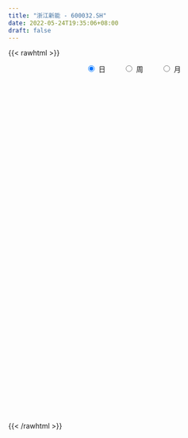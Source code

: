 ```yaml
---
title: "浙江新能 - 600032.SH"
date: 2022-05-24T19:35:06+08:00
draft: false
---
```

{{< rawhtml >}}
    <div style="text-align: center">
        <label style="padding: 1rem;"><input style="margin-right: .5rem" type="radio" name="period" value="D" checked onclick="period_change(this)">日</label>
        <label style="padding: 1rem;"><input style="margin-right: .5rem" type="radio" name="period" value="W" onclick="period_change(this)">周</label>
        <label style="padding: 1rem;"><input style="margin-right: .5rem" type="radio" name="period" value="M" onclick="period_change(this)">月</label>
    </div>
    <div id="chart" style="height: 700px;"></div> 
    <script type="text/javascript">
        const D_v = [13390.17,2847.87,2137.25,8225.64,13663.54,7904.31,11161.5,6837.64,22093.89,30365.04,1035325.7,1547243.72,1134249.78,1208081.96,854769.54,697182.9399999999,711746.2,781981.1800000001,775515.71,1085505.1799999999,1219025.3100000001,971667.85,730706.1800000001,441400.08,438382.51,479088.59,358557.08,345114.19,298451.24,533512.98,433570.6,446966.92,352105.77,292041.09,494403.91,355797.08,271125.8,210619.32,195448.48,145408.96,144543.24,147546.35,204774.92,187439.86,224017.92,177102.99,133569.76,332310.32,243424.91,215599.36,137716.88,166670.55,129904.48,115931.74,112107.66,282328.44,544789.6,1000713.04,395145.33,1162649.28,788609.7,658926.21,460970.95,421312.16,398419.26,577062.8199999999,643589.11,476463.46,638442.38,441749.0,390397.98,746319.11,895383.41,561161.9399999999,416251.97,555328.55,442745.8,433573.33,221373.74,219372.41,324902.74,251718.44,233834.47,73209.04,44797.94,109144.68,1497462.74,1291580.73,719622.71,743519.11,531749.99,508541.4,589736.1899999999,390068.0,466328.46,624113.84,595593.7,582031.84,665491.59,493268.96,416976.26,327391.34,480538.46,631704.77,428107.0,340398.45,458197.07,446645.55,462103.0,590239.1800000001,477156.0,278629.08,352306.42,344880.14,312103.51,190575.77,210278.11,240326.7,209093.18,397604.47,450470.56,353113.55,315497.47,442582.39,336322.18,205038.86,164126.71,186431.45,187446.06,145335.6,309895.32,254279.46,389620.98,328897.75,283346.99,213182.59,438842.26,240569.04,566859.62,304992.45,362758.66,311273.33,200423.99,118956.0,239699.77,222438.98,168740.59,218821.02,116188.99,116751.0,100766.9,99903.73,174090.76,84631.97,140650.0,94064.08,84112.0,73697.59,71803.9,71344.0,65992.01,91741.59,66324.88,104940.48,68057.6,85540.55,94880.17,77448.15,60945.0,73569.59,88049.44,74754.75,79345.59,86328.74,66766.9,47761.0,126461.09,112264.23,154720.0,91004.54,80542.5,122694.0,84369.14,174643.59,166775.0,152087.48,141479.15,83384.67,100856.73,108084.59,82088.59,88955.0,113694.06,117703.54,97128.61,96200.72,98070.72,91116.59,112961.4,135093.64,191983.64,108787.76,192488.24,701554.0699999999,387987.45,233997.49,338926.83,512344.79,313766.46,213311.35,190637.0,167061.75,126601.01,150751.58,93554.59,87604.0,80761.0,147968.77,86987.59,80510.45,119399.71,107715.52,162781.97,132089.59,114209.0,123816.08,100341.61,139108.59,122968.07,81867.59,72734.66,122424.92,218401.22,206202.1,121784.61,95939.0,95532.0,95114.0,167613.91,118837.84,86663.78,166064.7]
const D_histogram = [0.0,0.0325470085,0.0869043855,0.1550753859,0.2318064729,0.3138193887,0.3985955785,0.4854947367,0.573806182,0.6628091589,0.7530891582,0.7834754869,0.7608176664,0.7222354497,0.557262228,0.3415074577,0.219965625,0.1658974204,0.0940352992,0.1096614204,0.1873506857,0.109901856,-0.0322570702,-0.1366116983,-0.2051077506,-0.3115260245,-0.4201083202,-0.5259501143,-0.5895037048,-0.5433809595,-0.5209538266,-0.4661418813,-0.4234751427,-0.4056466759,-0.3414932696,-0.3108775879,-0.3053699572,-0.3037051062,-0.3191601432,-0.3170045665,-0.3057541861,-0.2848671871,-0.2826365155,-0.2922101949,-0.2761059066,-0.2958143855,-0.2871226402,-0.2068245718,-0.1460097906,-0.1079201014,-0.0711467496,-0.0318586015,-0.0185082308,-0.0125001715,-0.0101042393,0.0562954829,0.165584215,0.3020302182,0.4553148795,0.4862742279,0.4288967093,0.2901018639,0.1885774793,0.1216875337,0.0535696723,0.077475661,0.0657332063,0.0621070394,0.1038216679,0.0879305085,0.0416711999,0.0642234054,0.133682146,0.1188287817,0.1084357474,0.0992215045,0.0654759197,-0.0120199705,-0.0554119485,-0.1094888194,-0.1033607641,-0.13744064,-0.0778359651,0.0458374961,0.2113766873,0.4035695485,0.459798316,0.5053075719,0.3848455772,0.2895999619,0.1168513345,0.0115284366,-0.0268930964,-0.1176714074,-0.1558287301,-0.135036266,-0.1042426602,-0.0781298436,-0.0331672993,-0.0501473102,-0.1394088372,-0.156658952,-0.1466576709,-0.100620465,-0.1216108508,-0.158984594,-0.1168753573,-0.1315497505,-0.0850194427,-0.0087543996,-0.0461036911,-0.0562365831,-0.060138585,-0.1076568162,-0.1644602598,-0.1950129773,-0.2070661503,-0.185998722,-0.1633595255,-0.1099171513,-0.0429098393,-0.0059148361,-0.02092748,0.0005820764,-0.0008182175,-0.027351694,-0.0413814749,-0.0595079333,-0.0503983116,-0.0647854442,-0.0444966063,-0.0391735912,0.0006135673,0.014604535,0.032081886,0.0213989966,0.0433548337,0.0455894419,0.0856580706,0.0890705608,0.0761457381,-0.0033127274,-0.0622262229,-0.1056705368,-0.0973338485,-0.1097256718,-0.1354863908,-0.1711581376,-0.1820639,-0.1866709907,-0.168794278,-0.1616282756,-0.1981970541,-0.2074787348,-0.2382648956,-0.2491020774,-0.2373652957,-0.1968757863,-0.1757763232,-0.1668974277,-0.1402361352,-0.0958490634,-0.0801126226,-0.0829761796,-0.0792896771,-0.0606612566,-0.0928562322,-0.0879984288,-0.0886886979,-0.0715582378,-0.012722346,0.0411186525,0.0831692071,0.1160739975,0.1144535017,0.1044190211,0.1379002744,0.1653162461,0.1871166371,0.1929789989,0.1919336197,0.1823468874,0.1783425502,0.1514753432,0.1592045606,0.1578558069,0.1588243716,0.1416873208,0.1310082086,0.1099599672,0.074330846,0.0172211482,-0.00572526,0.0028916306,-0.0163915882,-0.0744500194,-0.1574278568,-0.1811166198,-0.1570550611,-0.0969479692,-0.0344089538,-0.0099216977,0.0915626661,0.160473814,0.1367056126,0.0768420081,0.1192092528,0.15487525,0.1419987144,0.1252132672,0.1104013845,0.0501262587,0.0039680783,-0.0794326547,-0.1216346468,-0.1674333701,-0.1903678131,-0.1692554481,-0.1538033833,-0.1308713792,-0.1105367117,-0.1258292311,-0.0800389451,-0.0907167302,-0.1270866265,-0.1071641839,-0.1038130434,-0.0635624642,-0.0168272245,0.0015665869,0.0203740347,0.0505337438,0.081007219,0.1181915511,0.12354011,0.1102871996,0.1011348607,0.0935256011,0.1011091261,0.1003564357,0.088445902,0.0380558001]
const D_fast = [0.0,0.0406837607,0.116767234,0.2237070809,0.3583897861,0.5188575491,0.7032826335,0.9115554759,1.1433184666,1.3980237333,1.6765760221,1.9028312226,2.0703778186,2.2123544644,2.1866967997,2.0563188938,1.9897684674,1.9771746179,1.9288213214,1.9718627977,2.0963897344,2.0464163688,1.896193175,1.7576856223,1.6379126323,1.4536128524,1.2400034766,1.0026741539,0.7917446373,0.7020221426,0.5942108189,0.5324872939,0.4692852468,0.3857020446,0.3644821336,0.3173784183,0.2465435596,0.1722821341,0.0770370613,-0.0000585036,-0.0652466697,-0.1155764675,-0.1840049248,-0.2666311529,-0.3195533413,-0.4132154166,-0.4763043312,-0.4477124059,-0.4234000723,-0.4122904084,-0.393303744,-0.3619802463,-0.3532569334,-0.3503739168,-0.3505040445,-0.2700304516,-0.1193456658,0.092607892,0.3597212732,0.5122491785,0.5620958373,0.4958264579,0.4414464431,0.4049783809,0.3502529375,0.3935278416,0.3982186884,0.4101192814,0.4777893268,0.4838807946,0.4480392859,0.4866473428,0.5895266199,0.6043804511,0.6210963535,0.6366874868,0.6193108819,0.5388099991,0.4815650339,0.4001159583,0.3804038225,0.3119637866,0.3521094703,0.4872423054,0.7056256685,0.9987109168,1.1698892634,1.3417254122,1.3174748119,1.294629187,1.1510933932,1.0486526045,1.0035077973,0.8833116345,0.8061971293,0.7932305268,0.7979634677,0.8045438234,0.8412145428,0.8116977043,0.6875839681,0.6311691153,0.6045059786,0.6253880683,0.5739949698,0.4968750781,0.5097654754,0.4622036446,0.4874790917,0.561555535,0.5126803206,0.4884882829,0.4695516348,0.3951191995,0.297200691,0.2178947291,0.1540750185,0.1286427664,0.1104420815,0.1364051679,0.19268502,0.2282013142,0.2079568003,0.2296118758,0.2280070275,0.1946356275,0.1702604779,0.1372570362,0.13376708,0.1031835864,0.1123482727,0.1078778899,0.1478184403,0.1654605417,0.1909583643,0.1856252239,0.2184197696,0.2320517381,0.2935348846,0.3192150149,0.3253266268,0.2450399794,0.1705699282,0.1007079802,0.0847112062,0.0448879651,-0.0147443517,-0.0932056329,-0.1496273702,-0.2009022086,-0.2252240654,-0.2584651319,-0.344583174,-0.4057345383,-0.496086923,-0.5691996242,-0.6168041664,-0.6255336036,-0.6483782212,-0.6812236827,-0.689621424,-0.6691966181,-0.673488333,-0.6970959348,-0.7132318516,-0.7097687453,-0.7651777789,-0.7823195827,-0.8051820263,-0.8059411257,-0.7502858203,-0.6861651587,-0.6233223023,-0.5613990125,-0.5344061329,-0.5183358582,-0.4503795363,-0.3816345031,-0.3130549528,-0.2589478413,-0.2120098155,-0.176009826,-0.1354285256,-0.1244268968,-0.0768965392,-0.0387813413,0.0018933163,0.0201780957,0.0422510357,0.048692786,0.0316463763,-0.0211580344,-0.0455357575,-0.0361959593,-0.0595770752,-0.1362480112,-0.2585828128,-0.3275507308,-0.3427529373,-0.3068828378,-0.2529460608,-0.2309392291,-0.1065641988,0.0024654027,0.0128736044,-0.0277794981,0.0443900598,0.1187748695,0.1413980124,0.1559158821,0.1687043455,0.1209607843,0.0757946235,-0.0274642731,-0.1000749269,-0.1877319927,-0.2582583891,-0.279459886,-0.302458667,-0.3122445078,-0.3195440182,-0.3662938453,-0.3405132956,-0.3738702633,-0.4420118162,-0.4488804196,-0.4714825399,-0.4471225768,-0.4045941432,-0.3858086851,-0.3619077287,-0.3191145835,-0.2683893036,-0.2016570837,-0.1654234974,-0.1511046078,-0.1349732316,-0.1192010908,-0.0863402844,-0.0620038659,-0.0518029241,-0.092679076]
const D_slow = [0.0,0.0081367521,0.0298628485,0.068631695,0.1265833132,0.2050381604,0.304687055,0.4260607392,0.5695122847,0.7352145744,0.9234868639,1.1193557357,1.3095601523,1.4901190147,1.6294345717,1.7148114361,1.7698028424,1.8112771975,1.8347860223,1.8622013774,1.9090390488,1.9365145128,1.9284502452,1.8942973206,1.843020383,1.7651388769,1.6601117968,1.5286242682,1.381248342,1.2454031021,1.1151646455,0.9986291752,0.8927603895,0.7913487205,0.7059754031,0.6282560062,0.5519135169,0.4759872403,0.3961972045,0.3169460629,0.2405075164,0.1692907196,0.0986315907,0.025579042,-0.0434474347,-0.117401031,-0.1891816911,-0.2408878341,-0.2773902817,-0.304370307,-0.3221569944,-0.3301216448,-0.3347487025,-0.3378737454,-0.3403998052,-0.3263259345,-0.2849298807,-0.2094223262,-0.0955936063,0.0259749507,0.133199128,0.205724594,0.2528689638,0.2832908472,0.2966832653,0.3160521805,0.3324854821,0.348012242,0.373967659,0.3959502861,0.406368086,0.4224239374,0.4558444739,0.4855516693,0.5126606062,0.5374659823,0.5538349622,0.5508299696,0.5369769825,0.5096047776,0.4837645866,0.4494044266,0.4299454353,0.4414048094,0.4942489812,0.5951413683,0.7100909473,0.8364178403,0.9326292346,1.0050292251,1.0342420587,1.0371241679,1.0304008938,1.0009830419,0.9620258594,0.9282667929,0.9022061278,0.8826736669,0.8743818421,0.8618450146,0.8269928053,0.7878280673,0.7511636495,0.7260085333,0.6956058206,0.6558596721,0.6266408328,0.5937533951,0.5724985344,0.5703099345,0.5587840117,0.544724866,0.5296902197,0.5027760157,0.4616609507,0.4129077064,0.3611411688,0.3146414883,0.273801607,0.2463223192,0.2355948593,0.2341161503,0.2288842803,0.2290297994,0.228825245,0.2219873215,0.2116419528,0.1967649695,0.1841653916,0.1679690305,0.156844879,0.1470514812,0.147204873,0.1508560067,0.1588764782,0.1642262274,0.1750649358,0.1864622963,0.2078768139,0.2301444541,0.2491808887,0.2483527068,0.2327961511,0.2063785169,0.1820450548,0.1546136368,0.1207420391,0.0779525047,0.0324365297,-0.0142312179,-0.0564297874,-0.0968368563,-0.1463861199,-0.1982558036,-0.2578220274,-0.3200975468,-0.3794388707,-0.4286578173,-0.4726018981,-0.514326255,-0.5493852888,-0.5733475547,-0.5933757103,-0.6141197552,-0.6339421745,-0.6491074886,-0.6723215467,-0.6943211539,-0.7164933284,-0.7343828878,-0.7375634743,-0.7272838112,-0.7064915094,-0.67747301,-0.6488596346,-0.6227548793,-0.5882798107,-0.5469507492,-0.5001715899,-0.4519268402,-0.4039434352,-0.3583567134,-0.3137710758,-0.27590224,-0.2361010999,-0.1966371482,-0.1569310553,-0.1215092251,-0.0887571729,-0.0612671811,-0.0426844696,-0.0383791826,-0.0398104976,-0.0390875899,-0.043185487,-0.0617979918,-0.101154956,-0.146434111,-0.1856978762,-0.2099348685,-0.218537107,-0.2210175314,-0.1981268649,-0.1580084114,-0.1238320082,-0.1046215062,-0.074819193,-0.0361003805,-0.0006007019,0.0307026149,0.058302961,0.0708345257,0.0718265452,0.0519683816,0.0215597199,-0.0202986226,-0.0678905759,-0.1102044379,-0.1486552838,-0.1813731286,-0.2090073065,-0.2404646143,-0.2604743505,-0.2831535331,-0.3149251897,-0.3417162357,-0.3676694965,-0.3835601126,-0.3877669187,-0.387375272,-0.3822817633,-0.3696483274,-0.3493965226,-0.3198486348,-0.2889636073,-0.2613918074,-0.2361080923,-0.212726692,-0.1874494105,-0.1623603015,-0.140248826,-0.130734876]
const D_data = [['2021-05-25', 4.21, 5.05, 4.21, 5.05],['2021-05-26', 5.56, 5.56, 5.56, 5.56],['2021-05-27', 6.12, 6.12, 6.12, 6.12],['2021-05-28', 6.73, 6.73, 6.73, 6.73],['2021-05-31', 7.4, 7.4, 7.4, 7.4],['2021-06-01', 8.14, 8.14, 8.14, 8.14],['2021-06-02', 8.95, 8.95, 8.95, 8.95],['2021-06-03', 9.85, 9.85, 9.85, 9.85],['2021-06-04', 10.84, 10.84, 10.84, 10.84],['2021-06-07', 11.92, 11.92, 11.92, 11.92],['2021-06-08', 13.11, 13.11, 12.71, 13.11],['2021-06-09', 13.11, 13.45, 12.26, 14.38],['2021-06-10', 12.84, 13.6, 12.68, 14.35],['2021-06-11', 14.5, 14.03, 13.25, 14.8],['2021-06-15', 13.5, 12.63, 12.63, 13.51],['2021-06-16', 12.2, 11.56, 11.37, 12.2],['2021-06-17', 11.62, 12.3, 11.19, 12.57],['2021-06-18', 12.06, 13.08, 11.68, 13.08],['2021-06-21', 13.0, 12.88, 12.73, 13.55],['2021-06-22', 12.98, 14.17, 12.98, 14.17],['2021-06-23', 14.0, 15.59, 13.8, 15.59],['2021-06-24', 16.11, 14.04, 14.03, 16.66],['2021-06-25', 13.63, 12.94, 12.81, 13.89],['2021-06-28', 12.8, 12.95, 12.56, 13.11],['2021-06-29', 12.93, 13.06, 12.55, 13.32],['2021-06-30', 12.88, 12.16, 11.82, 12.89],['2021-07-01', 12.02, 11.5, 11.5, 12.37],['2021-07-02', 11.51, 10.8, 10.77, 11.59],['2021-07-05', 10.8, 10.63, 10.36, 10.84],['2021-07-06', 10.62, 11.69, 10.5, 11.69],['2021-07-07', 11.4, 11.32, 11.01, 11.69],['2021-07-08', 11.5, 11.69, 11.45, 12.0],['2021-07-09', 11.41, 11.58, 11.27, 11.9],['2021-07-12', 11.43, 11.22, 11.16, 11.44],['2021-07-13', 11.19, 11.83, 10.94, 12.22],['2021-07-14', 11.81, 11.5, 11.46, 12.07],['2021-07-15', 11.16, 11.12, 10.78, 11.2],['2021-07-16', 11.15, 10.92, 10.9, 11.34],['2021-07-19', 10.6, 10.48, 10.46, 10.8],['2021-07-20', 10.3, 10.46, 10.09, 10.52],['2021-07-21', 10.41, 10.4, 10.27, 10.54],['2021-07-22', 10.38, 10.4, 10.36, 10.6],['2021-07-23', 10.37, 10.02, 10.0, 10.37],['2021-07-26', 9.99, 9.63, 9.28, 9.99],['2021-07-27', 9.55, 9.74, 9.35, 10.0],['2021-07-28', 9.56, 9.04, 9.0, 9.65],['2021-07-29', 9.1, 9.11, 9.06, 9.31],['2021-07-30', 9.16, 10.02, 9.09, 10.02],['2021-08-02', 10.03, 9.98, 9.75, 10.05],['2021-08-03', 10.01, 9.82, 9.65, 10.41],['2021-08-04', 9.69, 9.89, 9.56, 9.96],['2021-08-05', 9.82, 10.04, 9.72, 10.16],['2021-08-06', 10.03, 9.79, 9.77, 10.1],['2021-08-09', 9.8, 9.69, 9.66, 9.93],['2021-08-10', 9.65, 9.61, 9.5, 9.77],['2021-08-11', 9.68, 10.57, 9.62, 10.57],['2021-08-12', 11.15, 11.63, 10.9, 11.63],['2021-08-13', 12.0, 12.79, 11.88, 12.79],['2021-08-16', 12.97, 14.07, 12.97, 14.07],['2021-08-17', 15.1, 13.41, 12.66, 15.37],['2021-08-18', 12.08, 12.61, 12.08, 13.85],['2021-08-19', 12.24, 11.37, 11.35, 12.42],['2021-08-20', 11.08, 11.41, 10.82, 11.75],['2021-08-23', 11.33, 11.55, 11.16, 11.77],['2021-08-24', 11.49, 11.28, 11.24, 11.84],['2021-08-25', 11.2, 12.41, 11.01, 12.41],['2021-08-26', 12.91, 12.1, 11.95, 12.91],['2021-08-27', 11.92, 12.26, 11.92, 12.57],['2021-08-30', 12.29, 13.05, 11.55, 13.05],['2021-08-31', 12.88, 12.53, 12.45, 13.04],['2021-09-01', 12.37, 12.09, 11.98, 12.92],['2021-09-02', 11.85, 12.99, 11.6, 13.3],['2021-09-03', 12.87, 13.97, 12.56, 14.29],['2021-09-06', 13.8, 13.23, 12.71, 13.82],['2021-09-07', 13.21, 13.38, 13.02, 13.58],['2021-09-08', 13.57, 13.5, 13.48, 14.1],['2021-09-09', 13.12, 13.22, 12.68, 13.73],['2021-09-10', 13.01, 12.47, 12.36, 13.09],['2021-09-13', 12.33, 12.62, 12.28, 12.75],['2021-09-14', 12.68, 12.23, 12.06, 12.78],['2021-09-15', 12.18, 12.84, 12.11, 13.0],['2021-09-16', 12.76, 12.23, 12.22, 12.92],['2021-09-17', 12.6, 13.45, 12.37, 13.45],['2021-09-22', 14.8, 14.8, 14.8, 14.8],['2021-09-23', 16.28, 16.28, 16.28, 16.28],['2021-09-24', 17.91, 17.91, 17.91, 17.91],['2021-09-27', 19.7, 17.32, 17.2, 19.7],['2021-09-28', 15.59, 17.96, 15.59, 18.6],['2021-09-29', 16.3, 16.16, 16.16, 16.95],['2021-09-30', 15.4, 16.3, 15.06, 16.88],['2021-10-08', 16.24, 14.91, 14.72, 16.33],['2021-10-11', 15.08, 15.2, 14.23, 15.68],['2021-10-12', 14.82, 15.79, 14.38, 15.87],['2021-10-13', 15.3, 14.87, 14.78, 15.37],['2021-10-14', 14.6, 15.21, 14.52, 15.77],['2021-10-15', 15.1, 15.92, 14.8, 16.32],['2021-10-18', 15.88, 16.22, 15.65, 16.58],['2021-10-19', 16.07, 16.37, 15.7, 16.91],['2021-10-20', 16.03, 16.88, 15.84, 17.33],['2021-10-21', 16.89, 16.27, 16.08, 16.9],['2021-10-22', 16.12, 15.12, 15.1, 16.32],['2021-10-25', 15.12, 15.73, 15.12, 15.97],['2021-10-26', 15.6, 16.04, 15.5, 16.5],['2021-10-27', 16.04, 16.65, 15.72, 17.36],['2021-10-28', 16.4, 15.89, 15.85, 16.86],['2021-10-29', 15.95, 15.51, 14.91, 16.22],['2021-11-01', 15.52, 16.5, 15.16, 16.68],['2021-11-02', 16.4, 15.85, 15.67, 16.75],['2021-11-03', 15.86, 16.7, 15.2, 17.19],['2021-11-04', 16.59, 17.45, 16.44, 18.08],['2021-11-05', 17.45, 16.19, 16.11, 17.49],['2021-11-08', 16.19, 16.44, 15.89, 16.5],['2021-11-09', 16.85, 16.51, 16.2, 17.07],['2021-11-10', 16.02, 15.83, 15.51, 16.22],['2021-11-11', 15.83, 15.39, 15.14, 15.83],['2021-11-12', 15.23, 15.4, 15.15, 15.54],['2021-11-15', 15.31, 15.41, 15.01, 15.59],['2021-11-16', 15.6, 15.74, 15.43, 15.89],['2021-11-17', 15.73, 15.78, 15.6, 16.02],['2021-11-18', 15.83, 16.3, 15.72, 16.82],['2021-11-19', 16.15, 16.77, 15.67, 17.01],['2021-11-22', 16.68, 16.69, 16.31, 16.97],['2021-11-23', 16.6, 16.12, 16.04, 16.79],['2021-11-24', 16.3, 16.62, 15.81, 17.19],['2021-11-25', 16.88, 16.42, 16.3, 17.16],['2021-11-26', 16.16, 16.05, 15.9, 16.32],['2021-11-29', 15.66, 16.1, 15.5, 16.32],['2021-11-30', 16.15, 15.95, 15.85, 16.38],['2021-12-01', 15.89, 16.25, 15.8, 16.32],['2021-12-02', 16.23, 15.92, 15.91, 16.32],['2021-12-03', 15.87, 16.35, 15.72, 16.5],['2021-12-06', 16.4, 16.22, 16.15, 16.74],['2021-12-07', 16.25, 16.78, 15.82, 17.11],['2021-12-08', 16.78, 16.63, 16.57, 17.35],['2021-12-09', 16.6, 16.8, 16.38, 17.0],['2021-12-10', 16.6, 16.51, 16.4, 16.97],['2021-12-13', 16.51, 17.0, 16.48, 17.5],['2021-12-14', 16.84, 16.88, 16.61, 17.2],['2021-12-15', 16.87, 17.55, 16.5, 18.22],['2021-12-16', 17.55, 17.31, 17.17, 17.7],['2021-12-17', 17.32, 17.18, 17.13, 18.0],['2021-12-20', 17.01, 16.16, 16.1, 17.06],['2021-12-21', 16.06, 16.05, 15.67, 16.25],['2021-12-22', 16.06, 15.93, 15.83, 16.19],['2021-12-23', 15.94, 16.43, 15.83, 16.49],['2021-12-24', 16.43, 16.1, 16.0, 16.72],['2021-12-27', 15.98, 15.75, 15.71, 16.26],['2021-12-28', 15.65, 15.35, 15.05, 15.69],['2021-12-29', 15.3, 15.4, 15.07, 15.5],['2021-12-30', 15.33, 15.29, 15.27, 15.57],['2021-12-31', 15.3, 15.46, 15.3, 15.6],['2022-01-04', 15.53, 15.25, 15.2, 15.59],['2022-01-05', 15.2, 14.46, 14.43, 15.25],['2022-01-06', 14.44, 14.49, 14.21, 14.6],['2022-01-07', 14.43, 13.9, 13.88, 14.53],['2022-01-10', 13.83, 13.8, 13.38, 13.9],['2022-01-11', 13.8, 13.84, 13.75, 14.13],['2022-01-12', 13.85, 14.11, 13.85, 14.14],['2022-01-13', 14.13, 13.82, 13.8, 14.14],['2022-01-14', 13.79, 13.54, 13.5, 13.9],['2022-01-17', 13.65, 13.66, 13.55, 13.78],['2022-01-18', 13.74, 13.9, 13.59, 13.99],['2022-01-19', 13.8, 13.55, 13.5, 13.82],['2022-01-20', 13.53, 13.2, 12.95, 13.64],['2022-01-21', 13.2, 13.13, 13.02, 13.45],['2022-01-24', 12.96, 13.23, 12.66, 13.26],['2022-01-25', 13.15, 12.4, 12.38, 13.16],['2022-01-26', 12.58, 12.62, 12.38, 12.93],['2022-01-27', 12.61, 12.39, 12.38, 12.72],['2022-01-28', 12.4, 12.49, 12.16, 12.72],['2022-02-07', 12.76, 13.08, 12.62, 13.19],['2022-02-08', 13.09, 13.23, 12.95, 13.23],['2022-02-09', 13.19, 13.29, 13.08, 13.45],['2022-02-10', 13.3, 13.36, 13.15, 13.54],['2022-02-11', 13.42, 13.01, 13.0, 13.42],['2022-02-14', 12.93, 12.87, 12.76, 13.1],['2022-02-15', 12.82, 13.49, 12.81, 13.78],['2022-02-16', 13.46, 13.62, 13.33, 13.78],['2022-02-17', 14.0, 13.75, 13.72, 14.28],['2022-02-18', 13.55, 13.71, 13.43, 13.75],['2022-02-21', 13.68, 13.73, 13.56, 13.83],['2022-02-22', 13.73, 13.69, 13.42, 14.08],['2022-02-23', 13.74, 13.82, 13.62, 13.88],['2022-02-24', 13.8, 13.54, 13.25, 14.23],['2022-02-25', 13.51, 14.01, 13.5, 14.1],['2022-02-28', 14.0, 14.01, 13.52, 14.18],['2022-03-01', 14.01, 14.14, 13.98, 14.29],['2022-03-02', 14.1, 13.97, 13.86, 14.12],['2022-03-03', 14.11, 14.07, 13.98, 14.27],['2022-03-04', 14.09, 13.94, 13.7, 14.25],['2022-03-07', 13.93, 13.67, 13.52, 13.98],['2022-03-08', 13.66, 13.18, 13.04, 13.69],['2022-03-09', 13.21, 13.39, 12.66, 13.6],['2022-03-10', 13.6, 13.74, 13.39, 13.94],['2022-03-11', 13.49, 13.35, 13.04, 13.54],['2022-03-14', 13.27, 12.61, 12.6, 13.27],['2022-03-15', 12.41, 11.81, 11.79, 12.6],['2022-03-16', 12.0, 12.11, 11.43, 12.15],['2022-03-17', 12.38, 12.55, 12.3, 12.82],['2022-03-18', 12.7, 13.1, 12.44, 13.18],['2022-03-21', 13.07, 13.38, 13.07, 13.82],['2022-03-22', 13.49, 13.09, 13.05, 13.56],['2022-03-23', 13.69, 14.4, 13.5, 14.4],['2022-03-24', 15.84, 14.53, 14.5, 15.84],['2022-03-25', 13.7, 13.59, 13.53, 14.2],['2022-03-28', 13.26, 12.98, 12.87, 13.46],['2022-03-29', 13.43, 14.28, 13.43, 14.28],['2022-03-30', 14.56, 14.51, 14.03, 15.09],['2022-03-31', 14.49, 14.08, 13.98, 14.51],['2022-04-01', 13.82, 14.06, 13.66, 14.28],['2022-04-06', 14.07, 14.1, 13.6, 14.12],['2022-04-07', 13.85, 13.4, 13.4, 13.9],['2022-04-08', 13.23, 13.32, 13.04, 13.54],['2022-04-11', 13.24, 12.48, 12.3, 13.25],['2022-04-12', 12.4, 12.58, 12.15, 12.59],['2022-04-13', 12.6, 12.18, 12.17, 12.6],['2022-04-14', 12.28, 12.13, 12.05, 12.45],['2022-04-15', 12.08, 12.52, 11.91, 12.57],['2022-04-18', 12.47, 12.4, 12.03, 12.51],['2022-04-19', 12.33, 12.46, 12.2, 12.67],['2022-04-20', 12.46, 12.42, 12.29, 12.87],['2022-04-21', 12.38, 11.86, 11.78, 12.38],['2022-04-22', 11.8, 12.59, 11.55, 13.0],['2022-04-25', 12.45, 11.87, 11.81, 12.75],['2022-04-26', 11.86, 11.29, 11.2, 12.2],['2022-04-27', 11.29, 11.81, 10.88, 11.82],['2022-04-28', 11.73, 11.53, 11.35, 11.96],['2022-04-29', 12.0, 11.99, 11.7, 12.17],['2022-05-05', 11.85, 12.22, 11.82, 12.45],['2022-05-06', 11.9, 11.98, 11.85, 12.19],['2022-05-09', 11.95, 12.04, 11.8, 12.19],['2022-05-10', 11.9, 12.29, 11.78, 12.4],['2022-05-11', 12.36, 12.46, 12.25, 12.94],['2022-05-12', 12.63, 12.76, 12.42, 13.07],['2022-05-13', 12.75, 12.53, 12.41, 12.85],['2022-05-16', 12.53, 12.33, 12.21, 12.64],['2022-05-17', 12.39, 12.37, 12.03, 12.4],['2022-05-18', 12.36, 12.39, 12.26, 12.55],['2022-05-19', 12.2, 12.63, 12.05, 12.76],['2022-05-20', 12.64, 12.6, 12.48, 12.79],['2022-05-23', 12.6, 12.48, 12.35, 12.65],['2022-05-24', 12.85, 11.86, 11.83, 12.88]]
const W_v = [26600.93,61660.88,4955266.2000000002,3045679.8599999999,4782420.2300000004,2062542.4500000002,2064607.5099999998,1623987.2000000002,837721.9500000001,1054440.8500000001,893316.1799999999,2055870.48,3466301.4700000002,2516846.8099999996,3112291.8799999999,2409061.5899999999,1251201.8,227151.66,4252185.29,531749.99,2578787.8899999997,2753362.3499999996,2208140.02,2434340.8000000003,1478494.9199999999,1507773.02,1652554.4500000002,993235.1399999999,1469327.77,1914022.0299999998,1092792.0700000001,721268.5,499276.46,395021.57,397056.5599999999,392383.46,395245.42,532210.86,629024.23,585892.62,499569.8,533443.0700000001,1582801.1599999999,1612346.9200000002,484299.76,560639.9399999999,557395.24,609564.87,204835.66,741547.51,573036.75,252728.48]
const W_histogram = [0.0,0.2622905983,0.6159200916,0.7426522576,0.7705257181,0.6055837727,0.5134027261,0.3785914995,0.2079484032,0.0807539193,-0.0274021882,0.0882378208,0.0583643803,0.0810323099,0.1901423639,0.1424248638,0.1568555123,0.4312109027,0.4657438865,0.3611289174,0.3271221041,0.2228982592,0.1555623153,0.1330294189,0.0456442497,0.0599339286,0.0036868251,-0.028737187,-0.0533986017,-0.0392330639,-0.1130656169,-0.2098457725,-0.3741696349,-0.494780451,-0.5837333366,-0.6615282038,-0.6527150592,-0.5771048411,-0.4878028508,-0.4171012151,-0.393998745,-0.3793455709,-0.322666719,-0.2431591159,-0.2301759783,-0.2628741265,-0.266369818,-0.2935294494,-0.2957759926,-0.2458777021,-0.1959838645,-0.1999539562]
const W_fast = [0.0,0.3278632479,0.835472764,1.1478679945,1.3683728845,1.3548268822,1.3909965172,1.3508331654,1.23217717,1.1251711659,1.0101645113,1.1478639755,1.13258163,1.1755076371,1.3321532821,1.3200419979,1.3736865246,1.7558446406,1.906813596,1.8924808563,1.940254569,1.8917552889,1.8633099238,1.8740343822,1.7980602754,1.8273334365,1.7720080392,1.7323997303,1.6943886652,1.6987459371,1.5966469799,1.4474053811,1.18953911,0.9452331812,0.7103469614,0.4671700432,0.3128044231,0.2441384309,0.2114897086,0.1779160405,0.1025188243,0.0223356057,-0.0016522221,0.0170656019,-0.027495255,-0.1259119349,-0.1960000809,-0.2965420746,-0.3727326159,-0.3843037509,-0.3834058795,-0.4373644602]
const W_slow = [0.0,0.0655726496,0.2195526725,0.4052157369,0.5978471664,0.7492431096,0.8775937911,0.9722416659,1.0242287668,1.0444172466,1.0375666995,1.0596261547,1.0742172498,1.0944753273,1.1420109182,1.1776171342,1.2168310123,1.3246337379,1.4410697095,1.5313519389,1.6131324649,1.6688570297,1.7077476085,1.7410049633,1.7524160257,1.7673995079,1.7683212141,1.7611369174,1.7477872669,1.737979001,1.7097125967,1.6572511536,1.5637087449,1.4400136322,1.294080298,1.1286982471,0.9655194823,0.821243272,0.6992925593,0.5950172555,0.4965175693,0.4016811766,0.3210144968,0.2602247178,0.2026807233,0.1369621916,0.0703697371,-0.0030126252,-0.0769566234,-0.1384260489,-0.187422015,-0.237410504]
const W_data = [['2021-05-28', 4.21, 6.73, 4.21, 6.73],['2021-06-04', 7.4, 10.84, 7.4, 10.84],['2021-06-11', 11.92, 14.03, 11.92, 14.8],['2021-06-18', 13.5, 13.08, 11.19, 13.51],['2021-06-25', 13.0, 12.94, 12.73, 16.66],['2021-07-02', 12.8, 10.8, 10.77, 13.32],['2021-07-09', 10.8, 11.58, 10.36, 12.0],['2021-07-16', 11.43, 10.92, 10.78, 12.22],['2021-07-23', 10.6, 10.02, 10.0, 10.8],['2021-07-30', 9.99, 10.02, 9.0, 10.02],['2021-08-06', 10.03, 9.79, 9.56, 10.41],['2021-08-13', 9.8, 12.79, 9.5, 12.79],['2021-08-20', 12.97, 11.41, 10.82, 15.37],['2021-08-27', 11.33, 12.26, 11.01, 12.91],['2021-09-03', 12.29, 13.97, 11.55, 14.29],['2021-09-10', 13.8, 12.47, 12.36, 14.1],['2021-09-17', 12.33, 13.45, 12.06, 13.45],['2021-09-24', 14.8, 17.91, 14.8, 17.91],['2021-09-30', 19.7, 16.3, 15.06, 19.7],['2021-10-08', 16.24, 14.91, 14.72, 16.33],['2021-10-15', 15.08, 15.92, 14.23, 16.32],['2021-10-22', 15.88, 15.12, 15.1, 17.33],['2021-10-29', 15.12, 15.51, 14.91, 17.36],['2021-11-05', 15.52, 16.19, 15.16, 18.08],['2021-11-12', 16.19, 15.4, 15.14, 17.07],['2021-11-19', 15.31, 16.77, 15.01, 17.01],['2021-11-26', 16.68, 16.05, 15.81, 17.19],['2021-12-03', 15.66, 16.35, 15.5, 16.5],['2021-12-10', 16.4, 16.51, 15.82, 17.35],['2021-12-17', 16.51, 17.18, 16.48, 18.22],['2021-12-24', 17.01, 16.1, 15.67, 17.06],['2021-12-31', 15.98, 15.46, 15.05, 16.26],['2022-01-07', 15.53, 13.9, 13.88, 15.59],['2022-01-14', 13.83, 13.54, 13.38, 14.14],['2022-01-21', 13.65, 13.13, 12.95, 13.99],['2022-01-28', 12.96, 12.49, 12.16, 13.26],['2022-02-11', 12.76, 13.01, 12.62, 13.54],['2022-02-18', 12.93, 13.71, 12.76, 14.28],['2022-02-25', 13.68, 14.01, 13.25, 14.23],['2022-03-04', 14.0, 13.94, 13.52, 14.29],['2022-03-11', 13.93, 13.35, 12.66, 13.98],['2022-03-18', 13.27, 13.1, 11.43, 13.27],['2022-03-25', 13.07, 13.59, 13.05, 15.84],['2022-04-01', 13.26, 14.06, 12.87, 15.09],['2022-04-08', 14.07, 13.32, 13.04, 14.12],['2022-04-15', 13.24, 12.52, 11.91, 13.25],['2022-04-22', 12.47, 12.59, 11.55, 13.0],['2022-04-29', 12.45, 11.99, 10.88, 12.75],['2022-05-06', 11.85, 11.98, 11.82, 12.45],['2022-05-13', 11.95, 12.53, 11.78, 13.07],['2022-05-20', 12.53, 12.6, 12.03, 12.79],['2022-05-27', 12.6, 11.86, 11.83, 12.88]]
const M_v = [40264.47,14190234.8099999987,6284428.7800000003,10012526.3200000022,10171700.8399999999,8072040.2499999991,7423721.3499999987,5840087.3500000006,1683738.0499999998,1708567.99,4448654.7400000002,2425211.1599999997,1772148.3999999999]
const M_histogram = [0.0,0.3037720798,0.3409841414,0.5051457948,0.8195302949,0.9187145876,0.9542179451,0.8864208983,0.5971430538,0.4693900595,0.3559692876,0.1188198995,-0.058636619]
const M_fast = [0.0,0.3797150997,0.5021731966,0.7926212988,1.3118883726,1.6407513123,1.914809156,2.0686173338,1.9286252527,1.9182197732,1.8937913232,1.68634691,1.4942312369]
const M_slow = [0.0,0.0759430199,0.1611890553,0.287475504,0.4923580777,0.7220367246,0.9605912109,1.1821964355,1.3314821989,1.4488297138,1.5378220357,1.5675270106,1.5528678558]
const M_data = [['2021-05-31', 4.21, 7.4, 4.21, 7.4],['2021-06-30', 8.14, 12.16, 8.14, 16.66],['2021-07-30', 12.02, 10.02, 9.0, 12.37],['2021-08-31', 10.03, 12.53, 9.5, 15.37],['2021-09-30', 12.37, 16.3, 11.6, 19.7],['2021-10-29', 16.24, 15.51, 14.23, 17.36],['2021-11-30', 15.52, 15.95, 15.01, 18.08],['2021-12-31', 15.89, 15.46, 15.05, 18.22],['2022-01-28', 15.53, 12.49, 12.16, 15.59],['2022-02-28', 12.76, 14.01, 12.62, 14.28],['2022-03-31', 14.01, 14.08, 11.43, 15.84],['2022-04-29', 13.82, 11.99, 10.88, 14.28],['2022-05-31', 11.85, 11.86, 11.78, 13.07]]
        const D_a = [null,null,null,null,null,null,null,null,null,null,null,null,null,null,null,null,null,null,null,null,null,16.66,null,null,null,null,null,null,10.36,null,null,null,null,null,null,12.07,null,null,null,null,null,null,null,null,null,9.0,null,null,null,null,null,null,null,null,null,null,null,null,null,15.37,null,null,null,null,null,null,null,null,11.55,null,null,null,null,null,null,null,null,null,null,null,null,null,null,null,null,null,19.7,null,null,null,null,14.23,null,null,null,null,null,null,null,null,null,null,null,null,null,null,null,null,null,18.08,null,null,null,null,null,null,15.01,null,null,null,null,null,null,null,17.16,null,null,null,null,null,15.72,null,null,null,null,null,null,null,18.22,null,null,null,null,null,null,null,null,null,null,null,null,null,null,null,null,13.38,null,null,null,null,null,13.99,null,null,null,null,null,null,null,12.16,null,null,null,null,null,null,null,null,14.28,null,null,null,null,null,13.5,null,null,null,14.27,null,null,null,null,null,null,null,null,11.43,null,null,null,null,null,15.84,null,null,null,null,null,null,null,null,null,null,null,null,null,null,null,null,null,null,null,null,null,10.88,null,null,null,null,null,null,null,13.07,null,null,null,null,null,null,null,null]
const W_a = [null,null,null,null,16.66,null,null,null,null,9.0,null,null,null,null,null,null,null,null,19.7,null,null,null,null,null,null,15.01,null,null,null,18.22,null,null,null,null,null,null,null,null,null,null,null,null,null,null,null,null,null,10.88,null,null,null,null]
const M_a = [null,null,null,null,19.7,null,null,null,null,null,null,null,null]
        const D_b = [[{ coord: ['2021-06-24', 12.07] }, { coord: ['2021-08-30', 10.36] }],[{ coord: ['2021-09-27', 18.08] }, { coord: ['2021-12-15', 15.01] }],[{ coord: ['2022-01-10', 13.99] }, { coord: ['2022-03-24', 13.38] }]]
const W_b = [[{ coord: ['2021-06-25', 16.66] }, { coord: ['2021-12-17', 15.01] }]]
const M_b = []
    </script>
{{< /rawhtml >}}